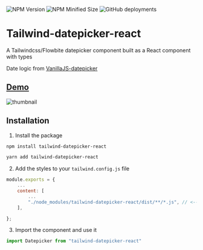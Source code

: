 ![NPM Version](https://img.shields.io/npm/v/tailwind-datepicker-react?color=green)
![NPM Minified Size](https://img.shields.io/bundlephobia/min/tailwind-datepicker-react)
![GitHub deployments](https://img.shields.io/github/deployments/OMikkel/tailwind-datepicker-react/github-pages?label=Demo%20Website%20Deployment)

# Tailwind-datepicker-react

A Tailwindcss/Flowbite datepicker component built as a React component with types

Date logic from [VanillaJS-datepicker](https://github.com/mymth/vanillajs-datepicker)

## [Demo](https://omikkel.github.io/tailwind-datepicker-react/)

![thumbnail](https://i.imgur.com/k6gVad8.png)

## Installation

1. Install the package

```bash
npm install tailwind-datepicker-react
```

```bash
yarn add tailwind-datepicker-react
```

2. Add the styles to your `tailwind.config.js` file

```js
module.exports = {
    ...
    content: [
        ...
        "./node_modules/tailwind-datepicker-react/dist/**/*.js", // <--- Add this line
    ],

};

```

3. Import the component and use it

```js
import Datepicker from "tailwind-datepicker-react"
```
